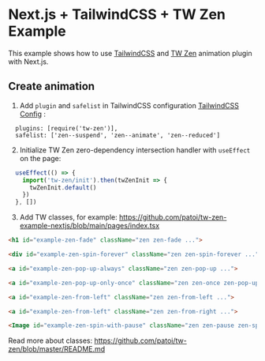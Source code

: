 # Next.js + TailwindCSS + TW Zen Example

This example shows how to use [TailwindCSS](https://tailwindcss.com/) and [TW Zen](https://github.com/patoi/tw-zen) animation plugin with Next.js.

## Create animation

1. Add `plugin` and `safelist` in TailwindCSS configuration [TailwindCSS Config](https://github.com/patoi/tw-zen-example-nextjs/blob/main/tailwind.config.js) :

```text
  plugins: [require('tw-zen')],
  safelist: ['zen--suspend', 'zen--animate', 'zen--reduced']
```

2. Initialize TW Zen zero-dependency intersection handler with `useEffect` on the page:

```javascript
  useEffect(() => {
    import('tw-zen/init').then(twZenInit => {
      twZenInit.default()
    })
  }, [])
```

3. Add TW classes, for example: https://github.com/patoi/tw-zen-example-nextjs/blob/main/pages/index.tsx

```html
<h1 id="example-zen-fade" className="zen zen-fade ...">

<div id="example-zen-spin-forever" className="zen zen-spin-forever ...">🌟</div>

<a id="example-zen-pop-up-always" className="zen zen-pop-up ...">

<a id="example-zen-pop-up-only-once" className="zen zen-once zen-pop-up ...">

<a id="example-zen-from-left" className="zen zen-from-left ...">

<a id="example-zen-from-left" className="zen zen-from-right ...">

<Image id="example-zen-spin-with-pause" className="zen zen-pause zen-spin-forever" ...>
```

Read more about classes: https://github.com/patoi/tw-zen/blob/master/README.md
